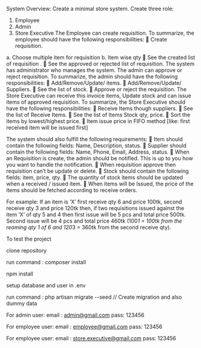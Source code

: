 System Overview:
Create a minimal store system.
Create three role:
1. Employee
2. Admin
3. Store Executive
The Employee can create requisition.
To summarize, the employee should have the following responsibilities:
 Create requisition.

a. Choose multiple item for requisition
b. Item wise qty
 See the created list of requisition .
 See the approved or rejected list of requisition.
The system has administrator who manages the system. The admin can approve or reject requisition.
To summarize, the admin should have the following responsibilities:
 Add/Remove/Update/ items.
 Add/Remove/Update/ Suppliers.
 See the list of stock.
 Approve or reject the requisition.
The Store Executive can receive this invoice items, Update stock and can issue items of approved
requisition.
To summarize, the Store Executive should have the following responsibilities:
 Receive Items though suppliers.
 See the list of Receive Items.
 See the list of Items Stock qty, price.
 Sort the items by lowest/highest price.
 Item issue price in FIFO method [like: first received item will be issued first]

The system should also fulfill the following requirements:
 Item should contain the following fields: Name, Description, status.
 Supplier should contain the following fields: Name, Phone, Email, Address, status.
 When an Requisition is create, the admin should be notified. This is up to you how you want to
handle the notification.
 When requisition approve then requisition can’t be update or delete.
 Stock should contain the following fields: item, price, qty.
 The quantity of stock items should be updated when a received / issued item.
 When items will be Issued, the price of the items should be fetched according to receive orders.

For example:
If an item is ‘X’ first receive qty 6 and price 100tk, second receive qty 3 and price
120tk then,
if two requisitions issued against the item ‘X’ of qty 5 and 4 then first issue will be 5
pcs and total price 500tk. Second issue will be 4 pcs and total price 460tk (100*1 =
100tk from the reaming qty 1 of 6 and 120*3 = 360tk from the second receive qty).


To test the project 

clone repository

run command : composer install

npm install

setup database and user in .env

run command : php artisan migrate --seed  // Create migration and also dummy data

For admin user: 
email : admin@gmail.com
pass: 123456

For employee user: 
email : employee@gmail.com
pass: 123456

For employee user: 
email : store.executive@gmail.com
pass: 123456
